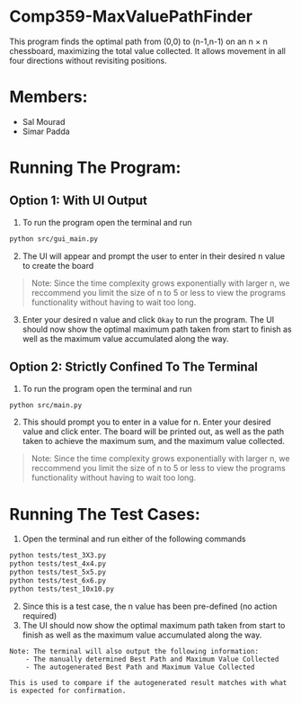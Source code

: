 # Comp359-MaxValuePathFinder
This program finds the optimal path from (0,0) to (n-1,n-1) on an n × n chessboard, maximizing the total value collected. It allows movement in all four directions without revisiting positions.


# Members:
- Sal Mourad 
- Simar Padda

# Running The Program:
## Option 1: With UI Output
1. To run the program open the terminal and run
```bash
python src/gui_main.py
```
2. The UI will appear and prompt the user to enter in their desired n value to create the board <br> 
> Note: Since the time complexity grows exponentially with larger n, we reccommend you limit the size of n to 5 or less to view the programs functionality without having to wait too long. 

3. Enter your desired n value and click <code>Okay</code> to run the program. The UI should now show the optimal maximum path taken from start to finish as well as the maximum value accumulated along the way.

## Option 2: Strictly Confined To The Terminal
1. To run the program open the terminal and run
```bash
python src/main.py
```
2. This should prompt you to enter in a value for n. Enter your desired value and click enter. The board will be printed out, as well as the path taken to achieve the maximum sum, and the maximum value collected. 
> Note: Since the time complexity grows exponentially with larger n, we reccommend you limit the size of n to 5 or less to view the programs functionality without having to wait too long. 


# Running The Test Cases:
1. Open the terminal and run either of the following commands
```bash
python tests/test_3X3.py
python tests/test_4x4.py
python tests/test_5x5.py
python tests/test_6x6.py
python tests/test_10x10.py
```
2. Since this is a test case, the n value has been pre-defined (no action required)
3. The UI should now show the optimal maximum path taken from start to finish as well as the maximum value accumulated along the way.
``` 
Note: The terminal will also output the following information:
    - The manually determined Best Path and Maximum Value Collected
    - The autogenerated Best Path and Maximum Value Collected

This is used to compare if the autogenerated result matches with what is expected for confirmation.
```

